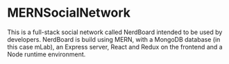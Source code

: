 # MERNSocialNetwork
This is a full-stack social network called NerdBoard intended to be used by developers. NerdBoard is build using MERN, with a MongoDB database (in this case mLab), an Express server, React and Redux on the frontend and a Node runtime environment. 
